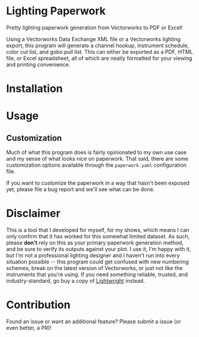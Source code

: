 # Lighting Paperwork
Pretty lighting paperwork generation from Vectorworks to PDF or Excel!

Using a Vectorworks Data Exchange XML file or a Vectorworks lighting export, this program will generate a channel hookup, instrument schedule, color cut list, and gobo pull list. 
This can either be exported as a PDF, HTML file, or Excel spreadsheet, all of which are neatly formatted for your viewing and printing convenience. 

# Installation

# Usage

## Customization
Much of what this program does is fairly opinionated to my own use case and my sense of what looks nice on paperwork. 
That said, there are some customization options available through the `paperwork.yaml` configuration file. 

If you want to customize the paperwork in a way that hasn't been exposed yet, please file a bug report and we'll see what can be done. 

# Disclaimer
This is a tool that I developed for myself, for my shows, which means I can only confirm that it has worked for this somewhat limited dataset.
As such, please **don't** rely on this as your primary paperwork generation method, and be sure to verify its outputs against your plot.
I use it, I'm happy with it, but I'm not a professional lighting designer and I haven't run into every situation possible -- this program could get confused with new numbering schemes, break on the latest version of Vectorworks, or just not like the instruments that you're using. 
If you need something reliable, trusted, and industry-standard, go buy a copy of [Lightwright](https://www.lightwright.com/) instead. 

# Contribution
Found an issue or want an additional feature? 
Please submit a issue (or even better, a PR)!
